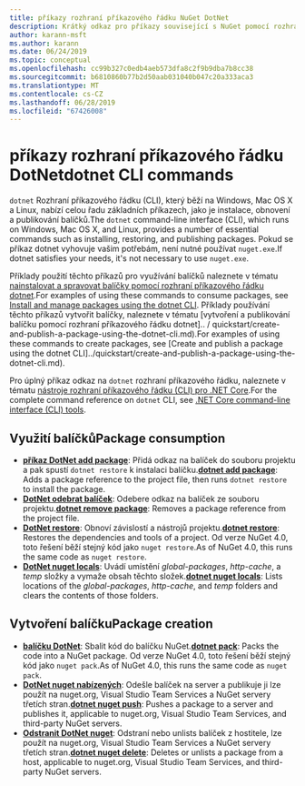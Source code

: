 ```yaml
---
title: příkazy rozhraní příkazového řádku NuGet DotNet
description: Krátký odkaz pro příkazy související s NuGet pomocí rozhraní příkazového řádku dotnet.
author: karann-msft
ms.author: karann
ms.date: 06/24/2019
ms.topic: conceptual
ms.openlocfilehash: cc99b327c0edb4aeb573dfa8c2f9b9dba7b8cc38
ms.sourcegitcommit: b6810860b77b2d50aab031040b047c20a333aca3
ms.translationtype: MT
ms.contentlocale: cs-CZ
ms.lasthandoff: 06/28/2019
ms.locfileid: "67426008"
---
```

# <a name="dotnet-cli-commands"></a><span data-ttu-id="18134-103">příkazy rozhraní příkazového řádku DotNet</span><span class="sxs-lookup"><span data-stu-id="18134-103">dotnet CLI commands</span></span>

<span data-ttu-id="18134-104">`dotnet` Rozhraní příkazového řádku (CLI), který běží na Windows, Mac OS X a Linux, nabízí celou řadu základních příkazech, jako je instalace, obnovení a publikování balíčků.</span><span class="sxs-lookup"><span data-stu-id="18134-104">The `dotnet` command-line interface (CLI), which runs on Windows, Mac OS X, and Linux, provides a number of essential commands such as installing, restoring, and publishing packages.</span></span> <span data-ttu-id="18134-105">Pokud se příkaz dotnet vyhovuje vašim potřebám, není nutné používat `nuget.exe`.</span><span class="sxs-lookup"><span data-stu-id="18134-105">If dotnet satisfies your needs, it's not necessary to use `nuget.exe`.</span></span>

<span data-ttu-id="18134-106">Příklady použití těchto příkazů pro využívání balíčků naleznete v tématu [nainstalovat a spravovat balíčky pomocí rozhraní příkazového řádku dotnet](../consume-packages/install-use-packages-dotnet-cli.md).</span><span class="sxs-lookup"><span data-stu-id="18134-106">For examples of using these commands to consume packages, see [Install and manage packages using the dotnet CLI](../consume-packages/install-use-packages-dotnet-cli.md).</span></span> <span data-ttu-id="18134-107">Příklady používání těchto příkazů vytvořit balíčky, naleznete v tématu [vytvoření a publikování balíčku pomocí rozhraní příkazového řádku dotnet].. / quickstart/create-and-publish-a-package-using-the-dotnet-cli.md).</span><span class="sxs-lookup"><span data-stu-id="18134-107">For examples of using these commands to create packages, see [Create and publish a package using the dotnet CLI]../quickstart/create-and-publish-a-package-using-the-dotnet-cli.md).</span></span>

<span data-ttu-id="18134-108">Pro úplný příkaz odkaz na `dotnet` rozhraní příkazového řádku, naleznete v tématu [nástroje rozhraní příkazového řádku (CLI) pro .NET Core](/dotnet/core/tools/?tabs=netcore2x).</span><span class="sxs-lookup"><span data-stu-id="18134-108">For the complete command reference on `dotnet` CLI, see [.NET Core command-line interface (CLI) tools](/dotnet/core/tools/?tabs=netcore2x).</span></span>

## <a name="package-consumption"></a><span data-ttu-id="18134-109">Využití balíčků</span><span class="sxs-lookup"><span data-stu-id="18134-109">Package consumption</span></span>

- <span data-ttu-id="18134-110">[**příkaz DotNet add package**](/dotnet/core/tools/dotnet-add-package): Přidá odkaz na balíček do souboru projektu a pak spustí `dotnet restore` k instalaci balíčku.</span><span class="sxs-lookup"><span data-stu-id="18134-110">[**dotnet add package**](/dotnet/core/tools/dotnet-add-package): Adds a package reference to the project file, then runs `dotnet restore` to install the package.</span></span>
- <span data-ttu-id="18134-111">[**DotNet odebrat balíček**](/dotnet/core/tools/dotnet-remove-package): Odebere odkaz na balíček ze souboru projektu.</span><span class="sxs-lookup"><span data-stu-id="18134-111">[**dotnet remove package**](/dotnet/core/tools/dotnet-remove-package): Removes a package reference from the project file.</span></span>
- <span data-ttu-id="18134-112">[**DotNet restore**](/dotnet/core/tools/dotnet-restore?tabs=netcore2x): Obnoví závislostí a nástrojů projektu.</span><span class="sxs-lookup"><span data-stu-id="18134-112">[**dotnet restore**](/dotnet/core/tools/dotnet-restore?tabs=netcore2x): Restores the dependencies and tools of a project.</span></span> <span data-ttu-id="18134-113">Od verze NuGet 4.0, toto řešení běží stejný kód jako `nuget restore`.</span><span class="sxs-lookup"><span data-stu-id="18134-113">As of NuGet 4.0, this runs the same code as `nuget restore`.</span></span>
- <span data-ttu-id="18134-114">[**DotNet nuget locals**](/dotnet/core/tools/dotnet-nuget-locals): Uvádí umístění *global-packages*, *http-cache*, a *temp* složky a vymaže obsah těchto složek.</span><span class="sxs-lookup"><span data-stu-id="18134-114">[**dotnet nuget locals**](/dotnet/core/tools/dotnet-nuget-locals): Lists locations of the *global-packages*, *http-cache*, and *temp* folders and clears the contents of those folders.</span></span>

## <a name="package-creation"></a><span data-ttu-id="18134-115">Vytvoření balíčku</span><span class="sxs-lookup"><span data-stu-id="18134-115">Package creation</span></span>

- <span data-ttu-id="18134-116">[**balíčku DotNet**](/dotnet/core/tools/dotnet-pack?tabs=netcore2x): Sbalit kód do balíčku NuGet.</span><span class="sxs-lookup"><span data-stu-id="18134-116">[**dotnet pack**](/dotnet/core/tools/dotnet-pack?tabs=netcore2x): Packs the code into a NuGet package.</span></span> <span data-ttu-id="18134-117">Od verze NuGet 4.0, toto řešení běží stejný kód jako `nuget pack`.</span><span class="sxs-lookup"><span data-stu-id="18134-117">As of NuGet 4.0, this runs the same code as `nuget pack`.</span></span>
- <span data-ttu-id="18134-118">[**DotNet nuget nabízených**](/dotnet/core/tools/dotnet-nuget-push): Odešle balíček na server a publikuje ji lze použít na nuget.org, Visual Studio Team Services a NuGet servery třetích stran.</span><span class="sxs-lookup"><span data-stu-id="18134-118">[**dotnet nuget push**](/dotnet/core/tools/dotnet-nuget-push): Pushes a package to a server and publishes it, applicable to nuget.org, Visual Studio Team Services, and third-party NuGet servers.</span></span>
- <span data-ttu-id="18134-119">[**Odstranit DotNet nuget**](/dotnet/core/tools/dotnet-nuget-delete): Odstraní nebo unlists balíček z hostitele, lze použít na nuget.org, Visual Studio Team Services a NuGet servery třetích stran.</span><span class="sxs-lookup"><span data-stu-id="18134-119">[**dotnet nuget delete**](/dotnet/core/tools/dotnet-nuget-delete): Deletes or unlists a package from a host, applicable to nuget.org, Visual Studio Team Services, and third-party NuGet servers.</span></span>
